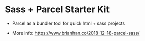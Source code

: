 # Sass + Parcel Starter Kit

- Parcel as a bundler tool for quick html + sass projects

- More info: https://www.brianhan.co/2018-12-18-parcel-sass/
